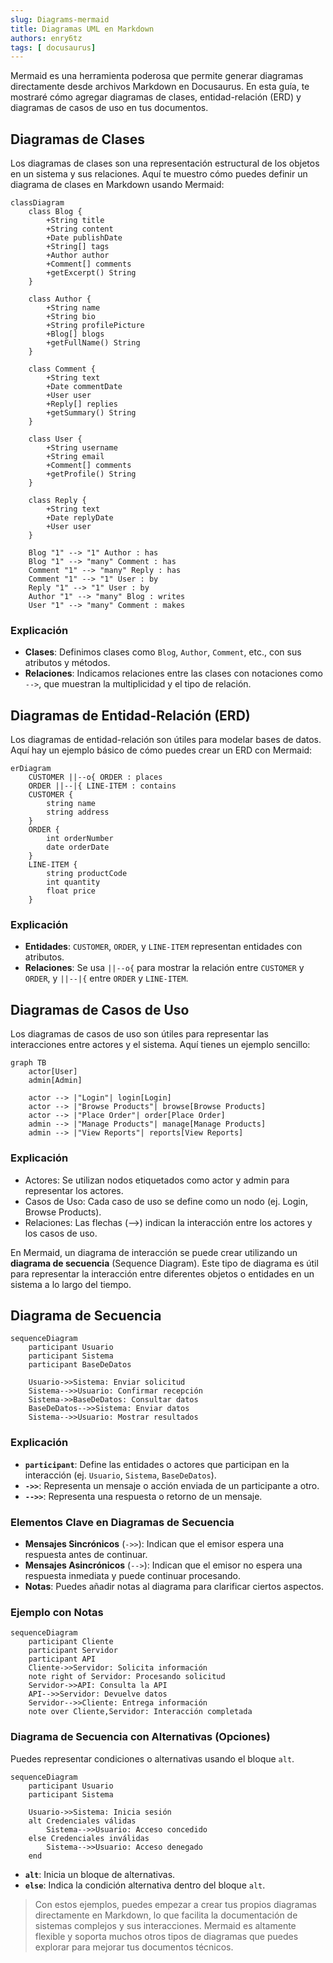 ```yaml
---
slug: Diagrams-mermaid
title: Diagramas UML en Markdown
authors: enry6tz
tags: [ docusaurus]
---
```


Mermaid es una herramienta poderosa que permite generar diagramas directamente desde archivos Markdown en Docusaurus. En esta guía, te mostraré cómo agregar diagramas de clases, entidad-relación (ERD) y diagramas de casos de uso en tus documentos.

<!-- truncate -->

## Diagramas de Clases

Los diagramas de clases son una representación estructural de los objetos en un sistema y sus relaciones. Aquí te muestro cómo puedes definir un diagrama de clases en Markdown usando Mermaid:

```mermaid
classDiagram
    class Blog {
        +String title
        +String content
        +Date publishDate
        +String[] tags
        +Author author
        +Comment[] comments
        +getExcerpt() String
    }

    class Author {
        +String name
        +String bio
        +String profilePicture
        +Blog[] blogs
        +getFullName() String
    }

    class Comment {
        +String text
        +Date commentDate
        +User user
        +Reply[] replies
        +getSummary() String
    }

    class User {
        +String username
        +String email
        +Comment[] comments
        +getProfile() String
    }

    class Reply {
        +String text
        +Date replyDate
        +User user
    }

    Blog "1" --> "1" Author : has
    Blog "1" --> "many" Comment : has
    Comment "1" --> "many" Reply : has
    Comment "1" --> "1" User : by
    Reply "1" --> "1" User : by
    Author "1" --> "many" Blog : writes
    User "1" --> "many" Comment : makes
```

### Explicación

- **Clases**: Definimos clases como `Blog`, `Author`, `Comment`, etc., con sus atributos y métodos.
- **Relaciones**: Indicamos relaciones entre las clases con notaciones como `-->`, que muestran la multiplicidad y el tipo de relación.

## Diagramas de Entidad-Relación (ERD)

Los diagramas de entidad-relación son útiles para modelar bases de datos. Aquí hay un ejemplo básico de cómo puedes crear un ERD con Mermaid:

```mermaid
erDiagram
    CUSTOMER ||--o{ ORDER : places
    ORDER ||--|{ LINE-ITEM : contains
    CUSTOMER {
        string name
        string address
    }
    ORDER {
        int orderNumber
        date orderDate
    }
    LINE-ITEM {
        string productCode
        int quantity
        float price
    }
```

### Explicación

- **Entidades**: `CUSTOMER`, `ORDER`, y `LINE-ITEM` representan entidades con atributos.
- **Relaciones**: Se usa `||--o{` para mostrar la relación entre `CUSTOMER` y `ORDER`, y `||--|{` entre `ORDER` y `LINE-ITEM`.

## Diagramas de Casos de Uso

Los diagramas de casos de uso son útiles para representar las interacciones entre actores y el sistema. Aquí tienes un ejemplo sencillo:

```mermaid
graph TB
    actor[User]
    admin[Admin]
    
    actor --> |"Login"| login[Login]
    actor --> |"Browse Products"| browse[Browse Products]
    actor --> |"Place Order"| order[Place Order]
    admin --> |"Manage Products"| manage[Manage Products]
    admin --> |"View Reports"| reports[View Reports]

```



### Explicación
- Actores: Se utilizan nodos etiquetados como actor y admin para representar los actores.
- Casos de Uso: Cada caso de uso se define como un nodo (ej. Login, Browse Products).
- Relaciones: Las flechas (-->) indican la interacción entre los actores y los casos de uso.


En Mermaid, un diagrama de interacción se puede crear utilizando un **diagrama de secuencia** (Sequence Diagram). Este tipo de diagrama es útil para representar la interacción entre diferentes objetos o entidades en un sistema a lo largo del tiempo.

## Diagrama de Secuencia

```mermaid
sequenceDiagram
    participant Usuario
    participant Sistema
    participant BaseDeDatos

    Usuario->>Sistema: Enviar solicitud
    Sistema-->>Usuario: Confirmar recepción
    Sistema->>BaseDeDatos: Consultar datos
    BaseDeDatos-->>Sistema: Enviar datos
    Sistema-->>Usuario: Mostrar resultados
```

### Explicación

- **`participant`**: Define las entidades o actores que participan en la interacción (ej. `Usuario`, `Sistema`, `BaseDeDatos`).
- **`->>`**: Representa un mensaje o acción enviada de un participante a otro.
- **`-->>`**: Representa una respuesta o retorno de un mensaje.

### Elementos Clave en Diagramas de Secuencia

- **Mensajes Sincrónicos** (`->>`): Indican que el emisor espera una respuesta antes de continuar.
- **Mensajes Asincrónicos** (`-->`): Indican que el emisor no espera una respuesta inmediata y puede continuar procesando.
- **Notas**: Puedes añadir notas al diagrama para clarificar ciertos aspectos.

### Ejemplo con Notas

```mermaid
sequenceDiagram
    participant Cliente
    participant Servidor
    participant API
    Cliente->>Servidor: Solicita información
    note right of Servidor: Procesando solicitud
    Servidor->>API: Consulta la API
    API-->>Servidor: Devuelve datos
    Servidor-->>Cliente: Entrega información
    note over Cliente,Servidor: Interacción completada
```

### Diagrama de Secuencia con Alternativas (Opciones)

Puedes representar condiciones o alternativas usando el bloque `alt`.

```mermaid
sequenceDiagram
    participant Usuario
    participant Sistema

    Usuario->>Sistema: Inicia sesión
    alt Credenciales válidas
        Sistema-->>Usuario: Acceso concedido
    else Credenciales inválidas
        Sistema-->>Usuario: Acceso denegado
    end
```

- **`alt`**: Inicia un bloque de alternativas.
- **`else`**: Indica la condición alternativa dentro del bloque `alt`.



>Con estos ejemplos, puedes empezar a crear tus propios diagramas directamente en Markdown, lo que facilita la documentación de sistemas complejos y sus interacciones. Mermaid es altamente flexible y soporta muchos otros tipos de diagramas que puedes explorar para mejorar tus documentos técnicos.